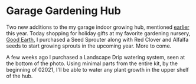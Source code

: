 # Garage Gardening Hub
Two new additions to the my garage indoor growing hub, mentioned
[earlier](#2200/06-07) this year. Today shopping for
holiday gifts at my favorite gardening nursery, [Good Earth](https://www.goodearthgardencenter.com/),
I purchased a Seed Sprouter along with Red Clover and Alfalfa seeds to 
start growing sprouts in the upcoming year. More to come. 


A few weeks ago I purchased a Landscape Drip watering system, 
seen at the bottom of the photo. Using minimal parts from the entire
kit, by the beginning of 02021, I'll be able to water any plant growth
in the upper shelf of the hub. 

